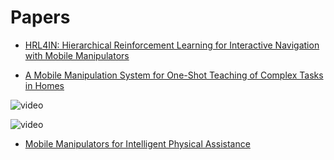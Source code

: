 # Papers

- [HRL4IN: Hierarchical Reinforcement Learning for Interactive Navigation with Mobile Manipulators](https://sites.google.com/view/hrl4in/home)

- [A Mobile Manipulation System for One-Shot Teaching of Complex Tasks in Homes](https://arxiv.org/pdf/1910.00127.pdf)

![video](https://youtu.be/HSyAGMGikLk)

![video](https://youtu.be/6IGCIjp2bn4)

- [Mobile Manipulators for Intelligent
Physical Assistance](http://pwp.gatech.edu/hrl/wp-content/uploads/sites/231/2018/10/prof_kemp_talk_for_mobile_manipulation_class_20180820.pdf)